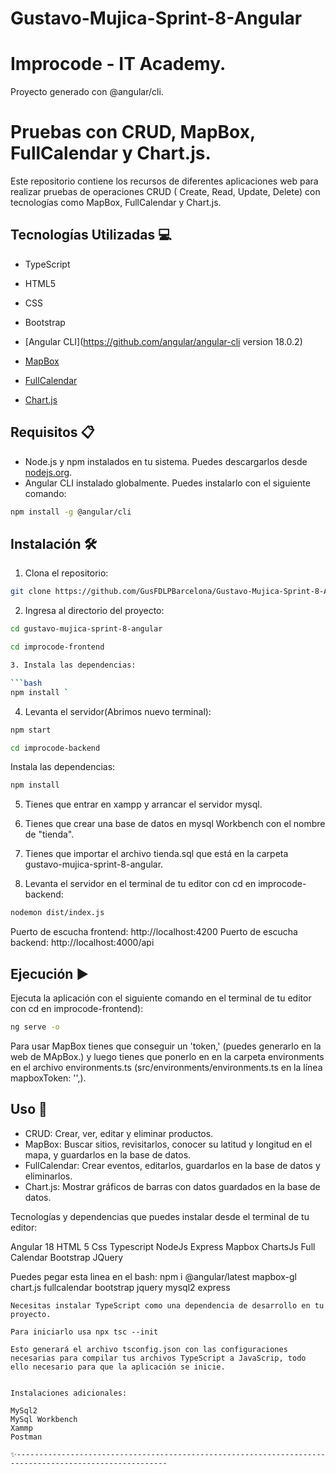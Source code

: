 # Gustavo-Mujica-Sprint-8-Angular

# Improcode -  IT Academy.

Proyecto generado con @angular/cli.

# Pruebas con CRUD, MapBox, FullCalendar y Chart.js.

Este repositorio contiene los recursos de diferentes aplicaciones web para realizar pruebas de operaciones CRUD ( Create, Read, Update, Delete) con tecnologías como MapBox, FullCalendar y Chart.js.

## Tecnologías Utilizadas 💻

- TypeScript
- HTML5
- CSS 
- Bootstrap

- [Angular CLI](https://github.com/angular/angular-cli version 18.0.2)
- [MapBox](https://www.mapbox.com/)
- [FullCalendar](https://fullcalendar.io/)
- [Chart.js](https://www.chartjs.org/)

## Requisitos 📋

- Node.js y npm instalados en tu sistema. Puedes descargarlos desde [nodejs.org](https://nodejs.org/).
- Angular CLI instalado globalmente. Puedes instalarlo con el siguiente comando:

```bash
npm install -g @angular/cli
```

## Instalación 🛠️

1. Clona el repositorio:

```bash
git clone https://github.com/GusFDLPBarcelona/Gustavo-Mujica-Sprint-8-Angular.git
```

2. Ingresa al directorio del proyecto:

```bash
cd gustavo-mujica-sprint-8-angular

cd improcode-frontend

3. Instala las dependencias:

```bash
npm install `
```
4. Levanta el servidor(Abrimos nuevo terminal):

```bash
npm start

cd improcode-backend
```
Instala las dependencias:

```bash
npm install
```
5. Tienes que entrar en xampp y arrancar el servidor mysql.

6. Tienes que crear una base de datos en mysql Workbench con el nombre de "tienda".

7. Tienes que importar el archivo tienda.sql que está en la carpeta gustavo-mujica-sprint-8-angular.


8. Levanta el servidor en el terminal de tu editor con cd en improcode-backend:

```bash 
nodemon dist/index.js
```

Puerto de escucha frontend: http://localhost:4200
Puerto de escucha backend: http://localhost:4000/api


## Ejecución ▶️

Ejecuta la aplicación con el siguiente comando en el terminal de tu editor con cd en improcode-frontend):

```bash
ng serve -o
```

Para usar MapBox tienes que conseguir un 'token,' (puedes generarlo en la web de MApBox.) y luego tienes que ponerlo en en la carpeta environments en el archivo environments.ts (src/environments/environments.ts en la línea mapboxToken: '',).

## Uso 🚀

- CRUD: Crear, ver, editar y eliminar productos.
- MapBox: Buscar sitios, revisitarlos, conocer su latitud y longitud en el mapa, y guardarlos en la base de datos.
- FullCalendar: Crear eventos, editarlos, guardarlos en la base de datos y eliminarlos.
- Chart.js: Mostrar gráficos de barras con datos guardados en la base de datos.

Tecnologías y dependencias que puedes instalar desde el terminal de tu editor:

Angular 18
HTML 5
Css
Typescript
NodeJs
Express
Mapbox
ChartsJs
Full Calendar
Bootstrap
JQuery

Puedes pegar esta linea en el bash: 
npm i @angular/latest mapbox-gl chart.js fullcalendar bootstrap jquery mysql2 express
```
Necesitas instalar TypeScript como una dependencia de desarrollo en tu proyecto.

Para iniciarlo usa npx tsc --init

Esto generará el archivo tsconfig.json con las configuraciones necesarias para compilar tus archivos TypeScript a JavaScrip, todo ello necesario para que la aplicación se inicie.


Instalaciones adicionales:

MySql2
MySql Workbench
Xammp
Postman

✨--------------------------------------------------------------------------------------------------------








